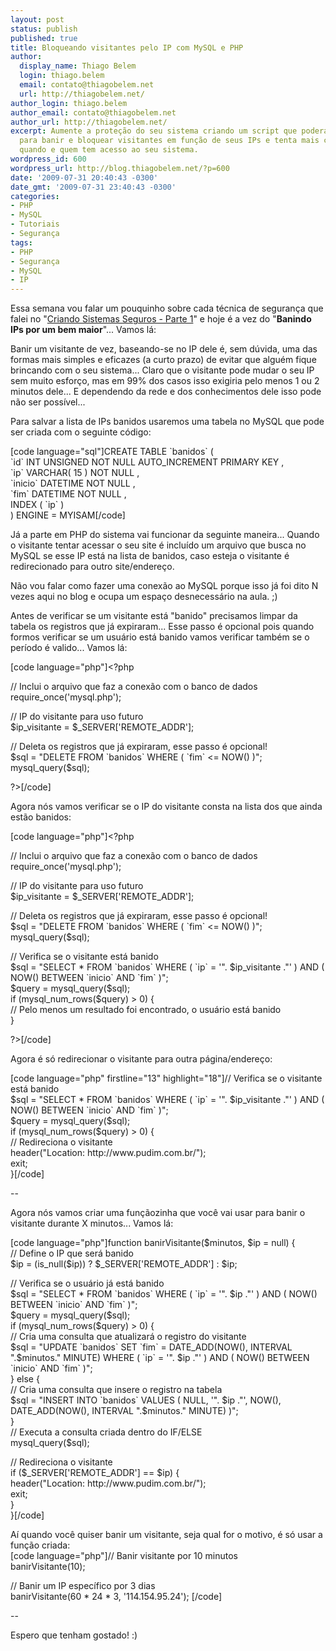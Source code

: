 ```yaml
---
layout: post
status: publish
published: true
title: Bloqueando visitantes pelo IP com MySQL e PHP
author:
  display_name: Thiago Belem
  login: thiago.belem
  email: contato@thiagobelem.net
  url: http://thiagobelem.net/
author_login: thiago.belem
author_email: contato@thiagobelem.net
author_url: http://thiagobelem.net/
excerpt: Aumente a proteção do seu sistema criando um script que poderá ser usado
  para banir e bloquear visitantes em função de seus IPs e tenta mais controle sobre
  quando e quem tem acesso ao seu sistema.
wordpress_id: 600
wordpress_url: http://blog.thiagobelem.net/?p=600
date: '2009-07-31 20:40:43 -0300'
date_gmt: '2009-07-31 23:40:43 -0300'
categories:
- PHP
- MySQL
- Tutoriais
- Segurança
tags:
- PHP
- Segurança
- MySQL
- IP
---
```

<p>Essa semana vou falar um pouquinho sobre cada técnica de segurança que falei no "<a href="http://blog.thiagobelem.net/mysql/criando-sistemas-seguros-parte-1/" target="blank">Criando Sistemas Seguros - Parte 1</a>" e hoje é a vez do "<strong>Banindo IPs por um bem maior</strong>"... Vamos lá:</p>
<p>Banir um visitante de vez, baseando-se no IP dele é, sem dúvida, uma das formas mais simples e eficazes (a curto prazo) de evitar que alguém fique brincando com o seu sistema... Claro que o visitante pode mudar o seu IP sem muito esforço, mas em 99% dos casos isso exigiria pelo menos 1 ou 2 minutos dele... E dependendo da rede e dos conhecimentos dele isso pode não ser possível...</p>
<p>Para salvar a lista de IPs banidos usaremos uma tabela no MySQL que pode ser criada com o seguinte código:</p>
<p>[code language="sql"]CREATE TABLE `banidos` (<br />
	`id` INT UNSIGNED NOT NULL AUTO_INCREMENT PRIMARY KEY ,<br />
	`ip` VARCHAR( 15 ) NOT NULL ,<br />
	`inicio` DATETIME NOT NULL ,<br />
	`fim` DATETIME NOT NULL ,<br />
	INDEX ( `ip` )<br />
) ENGINE = MYISAM[/code]</p>
<p>Já a parte em PHP do sistema vai funcionar da seguinte maneira... Quando o visitante tentar acessar o seu site é incluído um arquivo que busca no MySQL se esse IP está na lista de banidos, caso esteja o visitante é redirecionado para outro site/endereço.</p>
<p>Não vou falar como fazer uma conexão ao MySQL porque isso já foi dito N vezes aqui no blog e ocupa um espaço desnecessário na aula. ;)</p>
<p>Antes de verificar se um visitante está "banido" precisamos limpar da tabela os registros que já expiraram... Esse passo é opcional pois quando formos verificar se um usuário está banido vamos verificar também se o período é valido... Vamos lá:</p>
<p>[code language="php"]&lt;?php</p>
<p>// Inclui o arquivo que faz a conexão com o banco de dados<br />
require_once('mysql.php');</p>
<p>// IP do visitante para uso futuro<br />
$ip_visitante = $_SERVER['REMOTE_ADDR'];</p>
<p>// Deleta os registros que já expiraram, esse passo é opcional!<br />
$sql = &quot;DELETE FROM `banidos` WHERE ( `fim` &lt;= NOW() )&quot;;<br />
mysql_query($sql);</p>
<p>?&gt;[/code]</p>
<p>Agora nós vamos verificar se o IP do visitante consta na lista dos que ainda estão banidos:</p>
<p>[code language="php"]&lt;?php</p>
<p>// Inclui o arquivo que faz a conexão com o banco de dados<br />
require_once('mysql.php');</p>
<p>// IP do visitante para uso futuro<br />
$ip_visitante = $_SERVER['REMOTE_ADDR'];</p>
<p>// Deleta os registros que já expiraram, esse passo é opcional!<br />
$sql = &quot;DELETE FROM `banidos` WHERE ( `fim` &lt;= NOW() )&quot;;<br />
mysql_query($sql);</p>
<p>// Verifica se o visitante está banido<br />
$sql = &quot;SELECT * FROM `banidos` WHERE ( `ip` = '&quot;. $ip_visitante .&quot;' ) AND ( NOW() BETWEEN `inicio` AND `fim` )&quot;;<br />
$query = mysql_query($sql);<br />
if (mysql_num_rows($query) &gt; 0) {<br />
	// Pelo menos um resultado foi encontrado, o usuário está banido<br />
}</p>
<p>?&gt;[/code]</p>
<p>Agora é só redirecionar o visitante para outra página/endereço:</p>
<p>[code language="php" firstline="13" highlight="18"]// Verifica se o visitante está banido<br />
$sql = &quot;SELECT * FROM `banidos` WHERE ( `ip` = '&quot;. $ip_visitante .&quot;' ) AND ( NOW() BETWEEN `inicio` AND `fim` )&quot;;<br />
$query = mysql_query($sql);<br />
if (mysql_num_rows($query) &gt; 0) {<br />
	// Redireciona o visitante<br />
	header(&quot;Location: http://www.pudim.com.br/&quot;);<br />
	exit;<br />
}[/code]</p>
<p>--</p>
<p>Agora nós vamos criar uma funçãozinha que você vai usar para banir o visitante durante X minutos... Vamos lá:</p>
<p>[code language="php"]function banirVisitante($minutos, $ip = null) {<br />
	// Define o IP que será banido<br />
	$ip = (is_null($ip)) ? $_SERVER['REMOTE_ADDR'] : $ip;</p>
<p>	// Verifica se o usuário já está banido<br />
	$sql = &quot;SELECT * FROM `banidos` WHERE ( `ip` = '&quot;. $ip .&quot;' ) AND ( NOW() BETWEEN `inicio` AND `fim` )&quot;;<br />
	$query = mysql_query($sql);<br />
	if (mysql_num_rows($query) &gt; 0) {<br />
		// Cria uma consulta que atualizará o registro do visitante<br />
		$sql = &quot;UPDATE `banidos` SET `fim` = DATE_ADD(NOW(), INTERVAL &quot;.$minutos.&quot; MINUTE) WHERE  ( `ip` = '&quot;. $ip .&quot;' ) AND ( NOW() BETWEEN `inicio` AND `fim` )&quot;;<br />
	} else {<br />
		// Cria uma consulta que insere o registro na tabela<br />
		$sql = &quot;INSERT INTO `banidos` VALUES ( NULL, '&quot;. $ip .&quot;', NOW(), DATE_ADD(NOW(), INTERVAL &quot;.$minutos.&quot; MINUTE) )&quot;;<br />
	}<br />
	// Executa a consulta criada dentro do IF/ELSE<br />
	mysql_query($sql);</p>
<p>	// Redireciona o visitante<br />
	if ($_SERVER['REMOTE_ADDR'] == $ip) {<br />
		header(&quot;Location: http://www.pudim.com.br/&quot;);<br />
		exit;<br />
	}<br />
}[/code]</p>
<p>Aí quando você quiser banir um visitante, seja qual for o motivo, é só usar a função criada:<br />
[code language="php"]// Banir visitante por 10 minutos<br />
banirVisitante(10);</p>
<p>// Banir um IP específico por 3 dias<br />
banirVisitante(60 * 24 * 3, '114.154.95.24');  [/code]</p>
<p>--</p>
<p>Espero que tenham gostado! :)</p>
